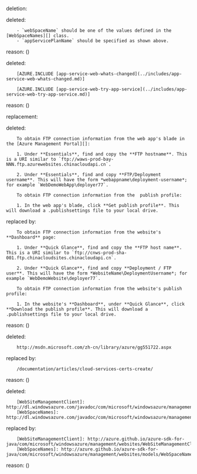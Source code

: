 deletion:

deleted:

		- `webSpaceName` should be one of the values defined in the [WebSpaceNames][] class.
		- `appServicePlanName` should be specified as shown above.

reason: ()

deleted:

		[AZURE.INCLUDE [app-service-web-whats-changed](../includes/app-service-web-whats-changed.md)]
		
		[AZURE.INCLUDE [app-service-web-try-app-service](../includes/app-service-web-try-app-service.md)]

reason: ()

replacement:

deleted:

		To obtain FTP connection information from the web app's blade in the [Azure Management Portal][]:
		
		1. Under **Essentials**, find and copy the **FTP hostname**. This is a URI similar to `ftp://waws-prod-bay-NNN.ftp.azurewebsites.chinacloudapi.cn`.
		
		2. Under **Essentials**, find and copy **FTP/Deployment username**. This will have the form *webappname\deployment-username*; for example `WebDemoWebApp\deployer77`.
		
		To obtain FTP connection information from the  publish profile:
		
		1. In the web app's blade, click **Get publish profile**. This will download a .publishsettings file to your local drive.

replaced by:

		To obtain FTP connection information from the website's **Dashboard** page:
		
		1. Under **Quick Glance**, find and copy the **FTP host name**. This is a URI similar to `ftp://cnws-prod-sha-001.ftp.chinacloudsites.chinacloudapi.cn`.
		
		2. Under **Quick Glance**, find and copy **Deployment / FTP user**. This will have the form *WebsiteName\DeploymentUsername*; for example `WebDemoWebsite\deployer77`.
		
		To obtain FTP connection information from the website's publish profile:
		
		1. In the website's **Dashboard**, under **Quick Glance**, click **Download the publish profile**. This will download a .publishsettings file to your local drive.

reason: ()

deleted:

		http://msdn.microsoft.com/zh-cn/library/azure/gg551722.aspx

replaced by:

		/documentation/articles/cloud-services-certs-create/

reason: ()

deleted:

		[WebSiteManagementClient]: http://dl.windowsazure.com/javadoc/com/microsoft/windowsazure/management/websites/WebSiteManagementClient.html
		[WebSpaceNames]: http://dl.windowsazure.com/javadoc/com/microsoft/windowsazure/management/websites/models/WebSpaceNames.html

replaced by:

		[WebSiteManagementClient]: http://azure.github.io/azure-sdk-for-java/com/microsoft/windowsazure/management/websites/WebSiteManagementClient.html
		[WebSpaceNames]: http://azure.github.io/azure-sdk-for-java/com/microsoft/windowsazure/management/websites/models/WebSpaceNames.html

reason: ()

